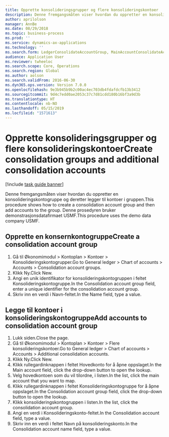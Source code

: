 ```yaml
---
title: Opprette konsolideringsgrupper og flere konsolideringskontoer
description: Denne fremgangsmåten viser hvordan du oppretter en konsolideringskontogruppe og deretter legger til kontoer i gruppen.
author: aprilolson
manager: AnnBe
ms.date: 08/29/2018
ms.topic: business-process
ms.prod: ''
ms.service: dynamics-ax-applications
ms.technology: ''
ms.search.form: LedgerConsolidateAccountGroup, MainAccountConsolidateAccount
audience: Application User
ms.reviewer: twheeloc
ms.search.scope: Core, Operations
ms.search.region: Global
ms.author: aolson
ms.search.validFrom: 2016-06-30
ms.dyn365.ops.version: Version 7.0.0
ms.openlocfilehash: 9e3b945b9b2c00ac4ec703db4fdafdcfb13b3412
ms.sourcegitcommit: 9d4c7edd0ae2053c37c7d81cdd180b16bf3a9d3b
ms.translationtype: HT
ms.contentlocale: nb-NO
ms.lasthandoff: 05/15/2019
ms.locfileid: "1571613"
---
```

# <a name="create-consolidation-groups-and-additional-consolidation-accounts"></a><span data-ttu-id="97536-103">Opprette konsolideringsgrupper og flere konsolideringskontoer</span><span class="sxs-lookup"><span data-stu-id="97536-103">Create consolidation groups and additional consolidation accounts</span></span>

[!include [task guide banner](../../includes/task-guide-banner.md)]

<span data-ttu-id="97536-104">Denne fremgangsmåten viser hvordan du oppretter en konsolideringskontogruppe og deretter legger til kontoer i gruppen.</span><span class="sxs-lookup"><span data-stu-id="97536-104">This procedure shows how to create a consolidation account group and then add accounts to the group.</span></span> <span data-ttu-id="97536-105">Denne prosedyren bruker demonstrasjonsdatafirmaet USMF.</span><span class="sxs-lookup"><span data-stu-id="97536-105">This procedure uses the demo data company USMF.</span></span>


## <a name="create-a-consolidation-account-group"></a><span data-ttu-id="97536-106">Opprette en konsernkontogruppe</span><span class="sxs-lookup"><span data-stu-id="97536-106">Create a consolidation account group</span></span>
1. <span data-ttu-id="97536-107">Gå til Økonomimodul > Kontoplan > Kontoer > Konsolideringskontogrupper.</span><span class="sxs-lookup"><span data-stu-id="97536-107">Go to General ledger > Chart of accounts > Accounts > Consolidation account groups.</span></span>
2. <span data-ttu-id="97536-108">Klikk Ny.</span><span class="sxs-lookup"><span data-stu-id="97536-108">Click New.</span></span>
3. <span data-ttu-id="97536-109">Angi en unik identifikator for konsolideringskontogruppen i feltet Konsolideringskontogruppe.</span><span class="sxs-lookup"><span data-stu-id="97536-109">In the Consolidation account group field, enter a unique identifier for the consolidation account group.</span></span>
4. <span data-ttu-id="97536-110">Skriv inn en verdi i Navn-feltet.</span><span class="sxs-lookup"><span data-stu-id="97536-110">In the Name field, type a value.</span></span>

## <a name="add-accounts-to-consolidation-account-group"></a><span data-ttu-id="97536-111">Legge til kontoer i konsolideringskontogruppe</span><span class="sxs-lookup"><span data-stu-id="97536-111">Add accounts to consolidation account group</span></span>
1. <span data-ttu-id="97536-112">Lukk siden.</span><span class="sxs-lookup"><span data-stu-id="97536-112">Close the page.</span></span>
2. <span data-ttu-id="97536-113">Gå til Økonomimodul > Kontoplan > Kontoer > Flere konsolideringskontoer.</span><span class="sxs-lookup"><span data-stu-id="97536-113">Go to General ledger > Chart of accounts > Accounts > Additional consolidation accounts.</span></span>
3. <span data-ttu-id="97536-114">Klikk Ny.</span><span class="sxs-lookup"><span data-stu-id="97536-114">Click New.</span></span>
4. <span data-ttu-id="97536-115">Klikk rullegardinknappen i feltet Hovedkonto for å åpne oppslaget.</span><span class="sxs-lookup"><span data-stu-id="97536-115">In the Main account field, click the drop-down button to open the lookup.</span></span>
5. <span data-ttu-id="97536-116">Velg hovedkontoen som du vil tilordne, i listen.</span><span class="sxs-lookup"><span data-stu-id="97536-116">In the list, click the main account that you want to map.</span></span>
6. <span data-ttu-id="97536-117">Klikk rullegardinknappen i feltet Konsolideringskontogruppe for å åpne oppslaget.</span><span class="sxs-lookup"><span data-stu-id="97536-117">In the Consolidation account group field, click the drop-down button to open the lookup.</span></span>
7. <span data-ttu-id="97536-118">Klikk konsolideringskontogruppen i listen.</span><span class="sxs-lookup"><span data-stu-id="97536-118">In the list, click the consolidation account group.</span></span>
8. <span data-ttu-id="97536-119">Angi en verdi i Konsolideringskonto-feltet.</span><span class="sxs-lookup"><span data-stu-id="97536-119">In the Consolidation account field, type a value.</span></span>
9. <span data-ttu-id="97536-120">Skriv inn en verdi i feltet Navn på konsolideringskonto.</span><span class="sxs-lookup"><span data-stu-id="97536-120">In the Consolidation account name field, type a value.</span></span>

